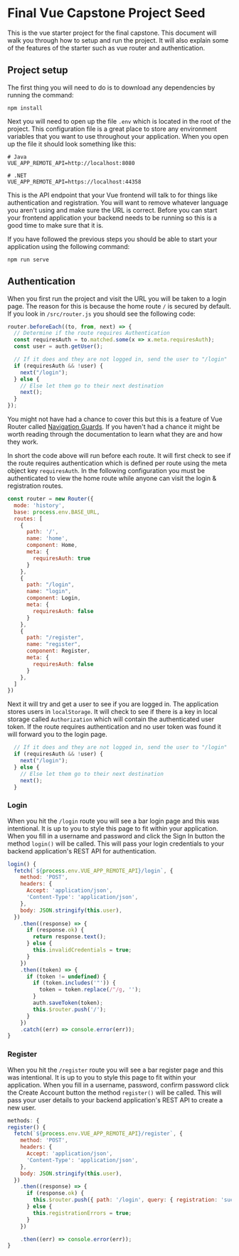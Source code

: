 # Final Vue Capstone Project Seed

This is the vue starter project for the final capstone. This document will walk you through how to setup and run the project. It will also explain some of the features of the starter such as vue router and authentication.

## Project setup

The first thing you will need to do is to download any dependencies by running the command:

```
npm install
```

Next you will need to open up the file `.env` which is located in the root of the project. This configuration file is a great place to store any environment variables that you want to use throughout your application. When you open up the file it should look something like this:

```
# Java
VUE_APP_REMOTE_API=http://localhost:8080

# .NET
VUE_APP_REMOTE_API=https://localhost:44358
```

This is the API endpoint that your Vue frontend will talk to for things like authentication and registration. You will want to remove whatever language you aren't using and make sure the URL is correct. Before you can start your frontend application your backend needs to be running so this is a good time to make sure that it is.


If you have followed the previous steps you should be able to start your application using the following command:

```
npm run serve
```

## Authentication

When you first run the project and visit the URL you will be taken to a login page. The reason for this is because the home route `/` is secured by default. If you look in `/src/router.js` you should see the following code:

```js
router.beforeEach((to, from, next) => {
  // Determine if the route requires Authentication
  const requiresAuth = to.matched.some(x => x.meta.requiresAuth);
  const user = auth.getUser();

  // If it does and they are not logged in, send the user to "/login"
  if (requiresAuth && !user) {
    next("/login");
  } else {
    // Else let them go to their next destination
    next();
  }
});
```

You might not have had a chance to cover this but this is a feature of Vue Router called [Navigation Guards](https://router.vuejs.org/guide/advanced/navigation-guards.html). If you haven't had a chance it might be worth reading through the documentation to learn what they are and how they work.

In short the code above will run before each route. It will first check to see if the route requires authentication which is defined per route using the meta object key `requiresAuth`. In the following configuration you must be authenticated to view the home route while anyone can visit the login & registration routes.

```js
const router = new Router({
  mode: 'history',
  base: process.env.BASE_URL,
  routes: [
    {
      path: '/',
      name: 'home',
      component: Home,
      meta: {
        requiresAuth: true
      }
    },
    {
      path: "/login",
      name: "login",
      component: Login,
      meta: {
        requiresAuth: false
      }
    },
    {
      path: "/register",
      name: "register",
      component: Register,
      meta: {
        requiresAuth: false
      }
    },
  ]
})
```

Next it will try and get a user to see if you are logged in. The application stores users in `localStorage`. It will check to see if there is a key in local storage called `Authorization` which will contain the authenticated user token. If the route requires authentication and no user token was found it will forward you to the login page.

```js
  // If it does and they are not logged in, send the user to "/login"
  if (requiresAuth && !user) {
    next("/login");
  } else {
    // Else let them go to their next destination
    next();
  }
```

### Login

When you hit the `/login` route you will see a bar login page and this was intentional. It is up to you to style this page to fit within your application. When you fill in a username and password and click the Sign In button the method `login()` will be called. This will pass your login credentials to your backend application's REST API for authentication.

```js
login() {
  fetch(`${process.env.VUE_APP_REMOTE_API}/login`, {
    method: 'POST',
    headers: {
      Accept: 'application/json',
      'Content-Type': 'application/json',
    },
    body: JSON.stringify(this.user),
  })
    .then((response) => {
      if (response.ok) {
        return response.text();
      } else {
        this.invalidCredentials = true;
      }
    })
    .then((token) => {
      if (token != undefined) {
        if (token.includes('"')) {
          token = token.replace(/"/g, '');
        }
        auth.saveToken(token);
        this.$router.push('/');
      }
    })
    .catch((err) => console.error(err));
}
```

### Register

When you hit the `/register` route you will see a bar register page and this was intentional. It is up to you to style this page to fit within your application. When you fill in a username, password, confirm password click the Create Account button the method `register()` will be called. This will pass your user details to your backend application's REST API to create a new user.

```js
methods: {
register() {
  fetch(`${process.env.VUE_APP_REMOTE_API}/register`, {
    method: 'POST',
    headers: {
      Accept: 'application/json',
      'Content-Type': 'application/json',
    },
    body: JSON.stringify(this.user),
  })
    .then((response) => {
      if (response.ok) {
        this.$router.push({ path: '/login', query: { registration: 'success' } });
      } else {
        this.registrationErrors = true;
      }
    })

    .then((err) => console.error(err));
}
```